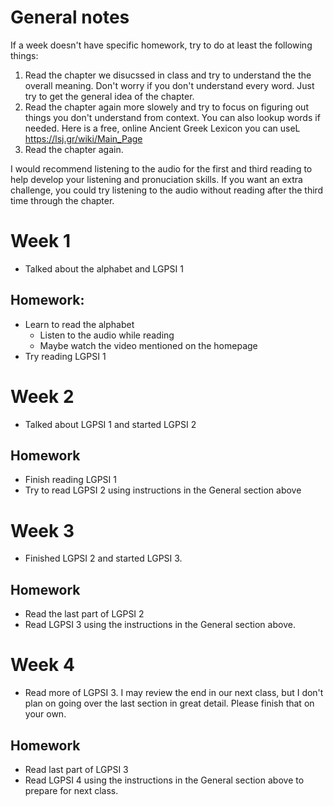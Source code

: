# General notes

If a week doesn't have specific homework, try to do at least the following things:

1. Read the chapter we disucssed in class and try to understand the the overall meaning. Don't worry if you don't understand every word. Just try to get the general idea of the chapter. 
2. Read the chapter again more slowely and try to focus on figuring out things you don't understand from context. You can also lookup words if needed. Here is a free, online Ancient Greek Lexicon you can useL <https://lsj.gr/wiki/Main_Page>
3. Read the chapter again. 

I would recommend listening to the audio for the first and third reading to help develop your listening and pronuciation skills. If you want an extra challenge, you could try listening to the audio without reading after the third time through the chapter. 



# Week 1

- Talked about the alphabet and LGPSI 1

## Homework:

- Learn to read the alphabet
  - Listen to the audio while reading
  - Maybe watch the video mentioned on the homepage
- Try reading LGPSI 1

# Week 2

- Talked about LGPSI 1 and started LGPSI 2

## Homework

- Finish reading LGPSI 1
- Try to read LGPSI 2 using instructions in the General section above

# Week 3

- Finished LGPSI 2 and started LGPSI 3.

## Homework

- Read the last part of LGPSI 2
- Read LGPSI 3 using the instructions in the General section above.

# Week 4

- Read more of LGPSI 3. I may review the end in our next class, but I don't plan on going over the last section in great detail. Please finish that on your own.

## Homework

- Read last part of LGPSI 3
- Read LGPSI 4 using the instructions in the General section above to prepare for next class.

